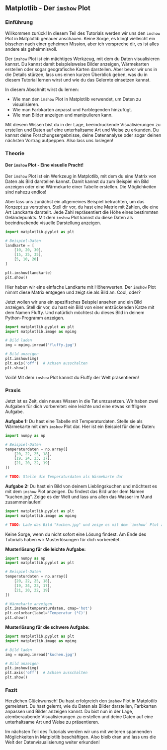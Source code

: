 ## Matplotlib - Der `imshow` Plot

### Einführung

Willkommen zurück! In diesem Teil des Tutorials werden wir uns den `imshow` Plot in Matplotlib genauer anschauen. Keine Sorge, es klingt vielleicht ein bisschen nach einer geheimen Mission, aber ich verspreche dir, es ist alles andere als geheimnisvoll.

Der `imshow` Plot ist ein mächtiges Werkzeug, mit dem du Daten visualisieren kannst. Du kannst damit beispielsweise Bilder anzeigen, Wärmekarten erstellen oder sogar geografische Karten darstellen. Aber bevor wir uns in die Details stürzen, lass uns einen kurzen Überblick geben, was du in diesem Tutorial lernen wirst und wie du das Gelernte einsetzen kannst.

In diesem Abschnitt wirst du lernen:
- Wie man den `imshow` Plot in Matplotlib verwendet, um Daten zu visualisieren.
- Wie man Farbkarten anpasst und Farblegenden hinzufügt.
- Wie man Bilder anzeigen und manipulieren kann.

Mit diesem Wissen bist du in der Lage, beeindruckende Visualisierungen zu erstellen und Daten auf eine unterhaltsame Art und Weise zu erkunden. Du kannst deine Forschungsergebnisse, deine Datenanalyse oder sogar deinen nächsten Vortrag aufpeppen. Also lass uns loslegen!

### Theorie

#### Der `imshow` Plot - Eine visuelle Pracht!

Der `imshow` Plot ist ein Werkzeug in Matplotlib, mit dem du eine Matrix von Daten als Bild darstellen kannst. Damit kannst du zum Beispiel ein Bild anzeigen oder eine Wärmekarte einer Tabelle erstellen. Die Möglichkeiten sind nahezu endlos!

Aber lass uns zunächst ein allgemeines Beispiel betrachten, um das Konzept zu verstehen. Stell dir vor, du hast eine Matrix mit Zahlen, die eine Art Landkarte darstellt. Jede Zahl repräsentiert die Höhe eines bestimmten Geländepunkts. Mit dem `imshow` Plot kannst du diese Daten als beeindruckende visuelle Darstellung anzeigen.

```python
import matplotlib.pyplot as plt

# Beispiel-Daten
landkarte = [
    [10, 20, 30],
    [15, 25, 35],
    [5, 10, 20]
]

plt.imshow(landkarte)
plt.show()
```

Hier haben wir eine einfache Landkarte mit Höhenwerten. Der `imshow` Plot nimmt diese Matrix entgegen und zeigt sie als Bild an. Cool, oder?

Jetzt wollen wir uns ein spezifisches Beispiel ansehen und ein Bild anzeigen. Stell dir vor, du hast ein Bild von einer entzückenden Katze mit dem Namen Fluffy. Und natürlich möchtest du dieses Bild in deinem Python-Programm anzeigen.

```python
import matplotlib.pyplot as plt
import matplotlib.image as mpimg

# Bild laden
img = mpimg.imread('fluffy.jpg')

# Bild anzeigen
plt.imshow(img)
plt.axis('off')  # Achsen ausschalten
plt.show()
```

Voilà! Mit dem `imshow` Plot kannst du Fluffy der Welt präsentieren!

### Praxis

Jetzt ist es Zeit, dein neues Wissen in die Tat umzusetzen. Wir haben zwei Aufgaben für dich vorbereitet: eine leichte und eine etwas kniffligere Aufgabe.

**Aufgabe 1:** 
Du hast eine Tabelle mit Temperaturdaten. Stelle sie als Wärmekarte mit dem `imshow` Plot dar. Hier ist ein Beispiel für deine Daten:

```python
import numpy as np

# Beispiel-Daten
temperaturdaten = np.array([
    [20, 22, 25, 18],
    [19, 24, 23, 17],
    [21, 20, 22, 19]
])

# TODO: Stelle die Temperaturdaten als Wärmekarte dar
```

**Aufgabe 2:** Du hast ein Bild von deinem Lieblingskuchen und möchtest es mit dem `imshow` Plot anzeigen. Du findest das Bild unter dem Namen "kuchen.jpg". Zeige es der Welt und lass uns allen das Wasser im Mund zusammenlaufen!

```python
import matplotlib.pyplot as plt
import matplotlib.image as mpimg

# TODO: Lade das Bild "kuchen.jpg" und zeige es mit dem `imshow` Plot an
```

Keine Sorge, wenn du nicht sofort eine Lösung findest. Am Ende des Tutorials haben wir Musterlösungen für dich vorbereitet.

**Musterlösung für die leichte Aufgabe:**

```python
import numpy as np
import matplotlib.pyplot as plt

# Beispiel-Daten
temperaturdaten = np.array([
    [20, 22, 25, 18],
    [19, 24, 23, 17],
    [21, 20, 22, 19]
])

# Wärmekarte anzeigen
plt.imshow(temperaturdaten, cmap='hot')
plt.colorbar(label='Temperatur (°C)')
plt.show()
```

**Musterlösung für die schwere Aufgabe:**

```python
import matplotlib.pyplot as plt
import matplotlib.image as mpimg

# Bild laden
img = mpimg.imread('kuchen.jpg')

# Bild anzeigen
plt.imshow(img)
plt.axis('off')  # Achsen ausschalten
plt.show()
```

### Fazit

Herzlichen Glückwunsch! Du hast erfolgreich den `imshow` Plot in Matplotlib gemeistert. Du hast gelernt, wie du Daten als Bilder darstellen, Farbkarten anpassen und Bilder anzeigen kannst. Du bist nun in der Lage, atemberaubende Visualisierungen zu erstellen und deine Daten auf eine unterhaltsame Art und Weise zu präsentieren.

Im nächsten Teil des Tutorials werden wir uns mit weiteren spannenden Möglichkeiten in Matplotlib beschäftigen. Also bleib dran und lass uns die Welt der Datenvisualisierung weiter erkunden!